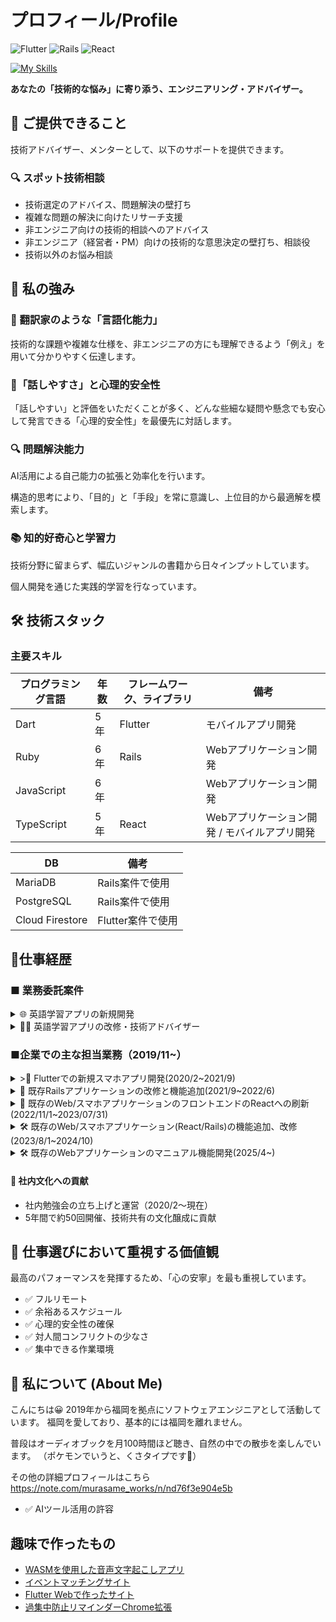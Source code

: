 # プロフィール/Profile


![Flutter](https://img.shields.io/badge/Flutter-5_Years-02569B?style=for-the-badge&logo=flutter)
![Rails](https://img.shields.io/badge/Rails-6_Years-CC0000?style=for-the-badge&logo=ruby-on-rails)
![React](https://img.shields.io/badge/React-4_Years-61DAFB?style=for-the-badge&logo=react)

[![My Skills](https://skillicons.dev/icons?i=flutter,dart,ruby,rails,react,typescript,js,docker,aws,firebase)](https://skillicons.dev)


**あなたの「技術的な悩み」に寄り添う、エンジニアリング・アドバイザー。**

## 🤝 ご提供できること

技術アドバイザー、メンターとして、以下のサポートを提供できます。

### 🔍 スポット技術相談

- 技術選定のアドバイス、問題解決の壁打ち
- 複雑な問題の解決に向けたリサーチ支援
- 非エンジニア向けの技術的相談へのアドバイス
- 非エンジニア（経営者・PM）向けの技術的な意思決定の壁打ち、相談役
- 技術以外のお悩み相談


## 💪 私の強み
### 💬 翻訳家のような「言語化能力」
 技術的な課題や複雑な仕様を、非エンジニアの方にも理解できるよう「例え」を用いて分かりやすく伝達します。
 
### 🤝「話しやすさ」と心理的安全性
「話しやすい」と評価をいただくことが多く、どんな些細な疑問や懸念でも安心して発言できる「心理的安全性」を最優先に対話します。

### 🔍 問題解決能力
AI活用による自己能力の拡張と効率化を行います。

構造的思考により、「目的」と「手段」を常に意識し、上位目的から最適解を模索します。

### 📚 知的好奇心と学習力

技術分野に留まらず、幅広いジャンルの書籍から日々インプットしています。

個人開発を通じた実践的学習を行なっています。


 ##  🛠️ 技術スタック
 ### 主要スキル
|  プログラミング言語  |  年数  |  フレームワーク、ライブラリ  |  備考  |
| ---- | ---- | ---- | ---- |
|  Dart  |  5年  |  Flutter  |  モバイルアプリ開発  |
|  Ruby  | 6年  |  Rails  | Webアプリケーション開発   |
|  JavaScript  | 6年  |  | Webアプリケーション開発 |
|  TypeScript  | 5年  |  React | Webアプリケーション開発 / モバイルアプリ開発 |


|   DB  |  備考  |
| ---- | ---- |
|  MariaDB |  Rails案件で使用 |
|  PostgreSQL |  Rails案件で使用 |
|  Cloud Firestore |  Flutter案件で使用 |



## 🔭仕事経歴
### ■ 業務委託案件
<details><summary>🌐 英語学習アプリの新規開発</summary>

クライアント: 非エンジニア

#### [主な機能]
- OCR（撮影した写真からテキスト抽出して学習）
- Speech to Text（発話した英単語の背景色変化）
- Text to Speech（読み上げ英単語の背景色変化）

#### [担当業務]
- アプリ開発全般（仕様検討、実装、CI/CD環境構築）
- Firebaseバックエンド構築
- 技術顧問的役割（クライアントへの技術アドバイス）

#### [実績]
- 動作不十分だった既存コードの再構築を提案・実行
- OS依存機能（音声認識/テキスト読み上げ）の実装
- CI/CDの自動化によるクライアントの継続的確認環境構築
- クライアントとの定期ミーティングによる要件の明確化
- 技術的内容の分かりやすい説明（図解・デモ活用）
- 言語化能力についてクライアントから高評価

##### ［環境・構成］
- DB:Firebase Firestore
- 言語 Dart
- フレームワーク: Flutter
- その他:Codemagic、deploygate、Firebase Authentication、Cloud Firestore

##### ［メンバー構成／役割］ 
1人/開発担当
</details>

<details><summary>👨‍🏫 英語学習アプリの改修・技術アドバイザー</summary>
 
##### [担当業務]
- アドバイザーとして、非エンジニアクライアントへの技術的サポート・アドバイス
- 必要に応じたアプリケーション改修

- 英語だけではなく、多言語学習対応
- Google Natural Language APIを活用
- 組織ごとにモード切り替えできるように

（2023/7~)

</details>



### ■企業での主な担当業務（2019/11~）
<details><summary>>📱 Flutterでの新規スマホアプリ開発(2020/2~2021/9)</summary>

#### プロジェクト概要
提供中の各サービスからのお知らせを統合して通知するアプリ。

サービスのいずれかと連携すると全サービスのお知らせが受け取れ、手動ログインなしで直接内容確認が可能。

##### [担当業務]
- FlutterとFirebaseの技術調査・導入
- アプリアイコン制作
- フロントエンド開発（Flutter）
- バックエンドAPI開発（Rails）
- テスト項目作成と実施
- リリース作業（アプリ・サーバーサイド）
- Flutter 2.0から3.0へのアップデート
- 状態管理をproviderからriverpodへ移行

##### [特記事項]
- 社内初のFlutterエンジニアとして、学習から開発・リリースまで担当
- 日本語情報が少ない中、英語ドキュメントやGitHubの情報を活用して問題解決
- デザイナー不在のためアプリアイコン制作も担当

##### ［開発環境］
- DB：MariaDB
- 言語：Dart、Ruby
- フレームワーク：Flutter、Rails、React
- その他：Docker、AWS(S3)、Firebase Dynamic Links、Firebase Crashlytics、Firebase Cloud Messaging

##### ［メンバー構成／役割］ 
2~3人/メンバー
</details>


<details><summary>🚀 既存Railsアプリケーションの改修と機能追加(2021/9~2022/6)</summary>
 
##### [担当業務]
- 機能追加と改善
- バグ修正
- 総合テスト

##### 開発事例
- データの一括複製機能（DelayedJob使用）
年度をまたいだデータ作成の手間を大幅に削減

##### ［環境・構成］
- DB：MariaDB
- 言語：JavaScript、Ruby
- フレームワーク：Bootstrap3、Backbone.js、Rails
- その他：Docker、AWS EC2

##### ［メンバー構成／役割］ 
最大6人/メンバー

今年度のデータを一括複製する機能を開発し、ユーザーの年度を跨いだ似たようなデータの作成の手間を減らした

</details>

<details><summary>🔄 既存のWeb/スマホアプリケーションのフロントエンドのReactへの刷新(2022/11/1~2023/07/31)</summary>
 
##### [担当業務]
- Backbone.jsからReactへのフロントエンド刷新
- Cordovaのアップデート作業(iOS/Android)
- 総合テストの実施

##### [開発事例]
- リリース不可能だったCordovaアプリのメジャーバージョン2段階アップデート実施
- Flutterで得たモバイル開発知識を活用
- React Hooksを使用した状態管理の導入

##### ［メンバー構成／役割］ 
3~5人/メンバー

##### ［環境・構成］
- DB：PostgreSQL
- 言語：TypeScript、Ruby
- フレームワーク：Cordova、Backbone.js、React、Rails
- その他：Docker、AWS(EC2/S3/RDS/Amazon SNS/CloudWatch)
</details>

<details><summary>🛠️ 既存のWeb/スマホアプリケーション(React/Rails)の機能追加、改修(2023/8/1~2024/10)</summary>

##### [担当業務]
- 機能追加と改善
- バグ修正
- 総合テスト・リリース作業（サーバ/スマホアプリ）
- プロジェクトリーダー(2024/3~2024/10)
  - 進捗報告、チーム会議進行、経営層との打ち合わせ
  - 要件定義、設計

#### [開発事例]
- CSVでの一括ダウンロード機能
- Excelファイルの取込機能(Roo使用)
- テストデータ（seedファイル）改善
- ActionCable、Sidekiq、Redisを用いたリアルタイム通信機能
- rubocop関連の改善（約3000件の警告対応、rubocop-rspec/railsの導入）

#### [特記事項]
- 2024/3に前任リーダーの突然の退職に伴い、リーダーポジションを代打で引継ぎ
- 予定通りにインフラ環境の移行と新機能リリースを完遂

##### ［メンバー構成／役割］ 
最大４人/メンバー(2024/3〜2024/10 リーダー)

##### ［環境・構成］
- DB：PostgreSQL
- 言語：TypeScript、Ruby
- フレームワーク：Cordova、React、Rails
- その他：Docker、AWS(EC2/S3/RDS/Amazon SNS/CloudWatch)

</details>


<details><summary>🛠️ 既存のWebアプリケーションのマニュアル機能開発(2025/4~)</summary>

##### [担当業務]
- 機能に関するマニュアルを見れる画面の作成
- 管理者がマニュアルを編集できるように管理機能開発
- Action TextとActive Storageを導入

##### ［環境・構成］
- DB：MariaDB
- 言語：JavaScript、Ruby
- フレームワーク：Bootstrap3、Backbone.js、Rails
- その他：Docker、AWS EC2
  
</details>


#### 📝 社内文化への貢献
- 社内勉強会の立ち上げと運営（2020/2〜現在）
- 5年間で約50回開催、技術共有の文化醸成に貢献

## 🧘 仕事選びにおいて重視する価値観
最高のパフォーマンスを発揮するため、「心の安寧」を最も重視しています。

- ✅ フルリモート
- ✅ 余裕あるスケジュール
- ✅ 心理的安全性の確保
- ✅ 対人間コンフリクトの少なさ
- ✅ 集中できる作業環境

## 👋 私について (About Me)

こんにちは😀
2019年から福岡を拠点にソフトウェアエンジニアとして活動しています。
福岡を愛しており、基本的には福岡を離れません。

普段はオーディオブックを月100時間ほど聴き、自然の中での散歩を楽しんでいます。
（ポケモンでいうと、くさタイプです🌿）

その他の詳細プロフィールはこちら
https://note.com/murasame_works/n/nd76f3e904e5b
- ✅ AIツール活用の許容

## 趣味で作ったもの
- [WASMを使用した音声文字起こしアプリ](https://localscribe.pages.dev/)
- [イベントマッチングサイト](https://murasame-event-matching-667052966676.asia-northeast2.run.app/)
- [Flutter Webで作ったサイト](https://soundring.github.io/murasame_playground/#/)
- [過集中防止リマインダーChrome拡張](https://chromewebstore.google.com/detail/hkkonbijgommgipjckkbkppmkhcceojd?utm_source=item-share-cb)


